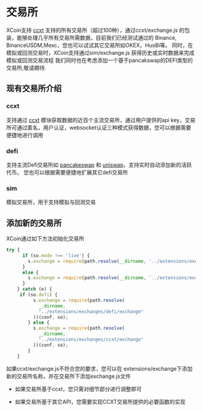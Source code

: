 # 交易所

XCoin支持 [ccxt](https://github.com/ccxt/ccxt) 支持的所有交易所（超过100种），通过ccxt/exchange.js 的包装，能够处理几乎所有交易所需数据，目前我们已经测试通过的 Binance, BinanceUSDM,Mexc，您也可以试试其它交易所如OKEX，HuoBi等。
同时，在模拟或回测交易时，XCoin支持通过sim/exchange.js 获得历史或实时数据来完成模拟或回测交易流程
我们同时也在考虑添加一个基于pancakswap的DEFI类型的交易所,敬请期待.

## 现有交易所介绍

### ccxt

支持通过 [ccxt](https://github.com/ccxt/ccxt) 模块获取数据的近百个主流交易所，通过用户提供的api key，交易所可通过匿名，用户认证，websocket认证三种模式获得数据，您可以根据需要便捷地进行调用

### defi

支持主流Defi交易所如  [pancakeswap](https://www.pancakeswap.finance) 和 [uniswap](https://www.uniswap.org)，支持实时自动添加新的活跃代币。 您也可以根据需要便捷地扩展其它defi交易所

### sim

模拟交易所，用于支持模拟与回测交易

## 添加新的交易所

XCoin通过如下方法初始化交易所

```javascript
try {
      if (so.mode !== 'live') {
        s.exchange = require(path.resolve(__dirname, '../extensions/exchanges/sim/exchange'))(conf, so, s)
      }
      else {
        s.exchange = require(path.resolve(__dirname, `../extensions/exchanges/${so.exchange}/exchange`))(conf, so)
      }
    } catch (e) {
     if (so.defi) {
          s.exchange = require(path.resolve(
            __dirname,
            "../extensions/exchanges/defi/exchange"
          ))(conf, so);
        } else {
          s.exchange = require(path.resolve(
            __dirname,
            "../extensions/exchanges/ccxt/exchange"
          ))(conf, so);
        }
    }
```

如果ccxt/exchange.js不符合您的要求，您可以在 extensions/exchange下添加新的交易所名称，并在交易所下添加exchange.js文件

- 如果交易所基于ccxt，您只需对细节部分进行调整即可

- 如果交易所基于其它API，您需要实现CCXT交易所提供的必要函数的实现

